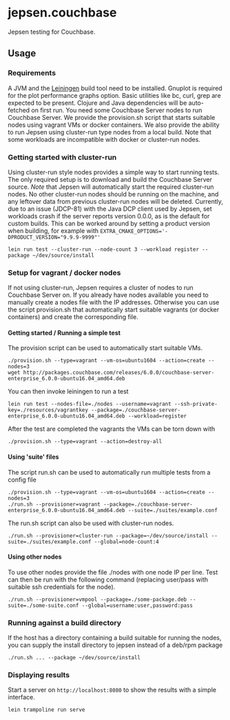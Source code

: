 # jepsen.couchbase

Jepsen testing for Couchbase.

## Usage

### Requirements

A JVM and the [Leiningen](https://leiningen.org/) build tool need to be
installed. Gnuplot is required for the plot performance graphs option. Basic
utilities like bc, curl, grep are expected to be present. Clojure and Java
dependencies will be auto-fetched on first run. You need some Couchbase Server
nodes to run Couchbase Server. We provide the provision.sh script that starts
suitable nodes using vagrant VMs or docker containers. We also provide the
ability to run Jepsen using cluster-run type nodes from a local build. Note
that some workloads are incompatible with docker or cluster-run nodes.


### Getting started with cluster-run

Using cluster-run style nodes provides a simple way to start running tests. The
only required setup is to download and build the Couchbase Server source. *Note*
that Jepsen will automatically start the required cluster-run nodes. No other
cluster-run nodes should be running on the machine, and any leftover data from
previous cluster-run nodes will be deleted. Currently, due to an issue (JDCP-81)
with the Java DCP client used by Jepsen, set workloads crash if the server
reports version 0.0.0, as is the default for custom builds. This can be worked
around by setting a product version when building, for example with
`EXTRA_CMAKE_OPTIONS='-DPRODUCT_VERSION="9.9.9-9999"'`

```
lein run test --cluster-run --node-count 3 --workload register --package ~/dev/source/install
```

### Setup for vagrant / docker nodes

If not using cluster-run, Jepsen requires a cluster of nodes to run
Couchbase Server on. If you already have nodes available you need to
manually create a nodes file with the IP addresses. Otherwise you can
use the script provision.sh that automatically start suitable vagrants
(or docker containers) and create the corresponding file.


#### Getting started / Running a simple test

The provision script can be used to automatically start suitable VMs.
```
./provision.sh --type=vagrant --vm-os=ubuntu1604 --action=create --nodes=3
wget http://packages.couchbase.com/releases/6.0.0/couchbase-server-enterprise_6.0.0-ubuntu16.04_amd64.deb
```

You can then invoke leiningen to run a test

```
lein run test --nodes-file=./nodes --username=vagrant --ssh-private-key=./resources/vagrantkey --package=./couchbase-server-enterprise_6.0.0-ubuntu16.04_amd64.deb --workload=register
```

After the test are completed the vagrants the VMs can be torn down with
```
./provision.sh --type=vagrant --action=destroy-all
```

#### Using 'suite' files

The script run.sh can be used to automatically run multiple tests from a config
file
```
./provision.sh --type=vagrant --vm-os=ubuntu1604 --action=create --nodes=3
./run.sh --provisioner=vagrant --package=./couchbase-server-enterprise_6.0.0-ubuntu16.04_amd64.deb --suite=./suites/example.conf
```

The run.sh script can also be used with cluster-run nodes.

```
./run.sh --provisioner=cluster-run --package=~/dev/source/install --suite=./suites/example.conf --global=node-count:4
```

#### Using other nodes

To use other nodes provide the file ./nodes with one node IP per line. Test can
then be run with the following command (replacing user/pass with suitable ssh
credentials for the node).
```
./run.sh --provisioner=vmpool --package=./some-package.deb --suite=./some-suite.conf --global=username:user,password:pass
```

### Running against a build directory
If the host has a directory containing a build suitable for running the nodes,
you can supply the install directory to jepsen instead of a deb/rpm package
```
./run.sh ... --package ~/dev/source/install
```

### Displaying results
Start a server on `http://localhost:8080` to show the results with a simple interface.
```
lein trampoline run serve
```
